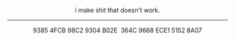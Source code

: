 <p align="center">
i make shit that doesn't work.
</p>

***

<p align="center">
9385 4FCB 98C2 9304 B02E  364C 9668 ECE1 5152 8A07
</p>
